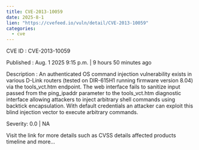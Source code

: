 ```yaml
--- 
title: CVE-2013-10059
date: 2025-8-1
lien: "https://cvefeed.io/vuln/detail/CVE-2013-10059"
categories:
  - cve
---
```


CVE ID : CVE-2013-10059

Published :  Aug. 1
2025
9:15 p.m. | 9 hours
50 minutes ago

Description : An authenticated OS command injection vulnerability exists in various D-Link routers (tested on DIR-615H1 running firmware version 8.04) via the tools_vct.htm endpoint. The web interface fails to sanitize input passed from the ping_ipaddr parameter to the tools_vct.htm diagnostic interface
allowing attackers to inject arbitrary shell commands using backtick encapsulation. With default credentials
an attacker can exploit this blind injection vector to execute arbitrary commands.

Severity: 0.0 | NA

Visit the link for more details
such as CVSS details
affected products
timeline
and more...
